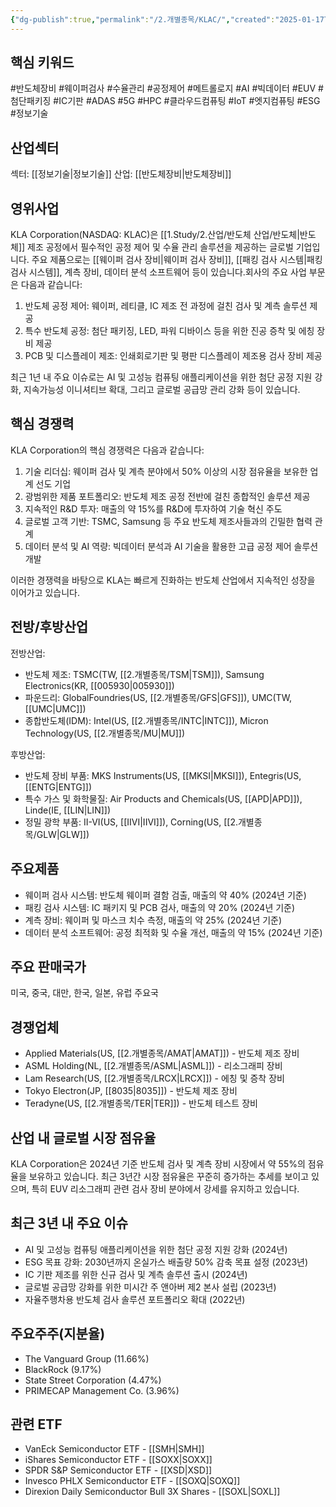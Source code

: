 ```yaml
---
{"dg-publish":true,"permalink":"/2.개별종목/KLAC/","created":"2025-01-17T06:51:48.598+09:00","updated":"2025-06-03T20:05:59.770+09:00"}
---
```


## 핵심 키워드

#반도체장비 #웨이퍼검사 #수율관리 #공정제어 #메트롤로지 #AI #빅데이터 #EUV #첨단패키징 #IC기판 #ADAS #5G #HPC #클라우드컴퓨팅 #IoT #엣지컴퓨팅 #ESG #정보기술 

## 산업섹터

섹터: [[정보기술\|정보기술]]
산업: [[반도체장비\|반도체장비]]

## 영위사업

KLA Corporation(NASDAQ: KLAC)은 [[1.Study/2.산업/반도체 산업/반도체\|반도체]] 제조 공정에서 필수적인 공정 제어 및 수율 관리 솔루션을 제공하는 글로벌 기업입니다. 주요 제품으로는 [[웨이퍼 검사 장비\|웨이퍼 검사 장비]], [[패킹 검사 시스템\|패킹 검사 시스템]], 계측 장비, 데이터 분석 소프트웨어 등이 있습니다.회사의 주요 사업 부문은 다음과 같습니다:

1. 반도체 공정 제어: 웨이퍼, 레티클, IC 제조 전 과정에 걸친 검사 및 계측 솔루션 제공
2. 특수 반도체 공정: 첨단 패키징, LED, 파워 디바이스 등을 위한 진공 증착 및 에칭 장비 제공
3. PCB 및 디스플레이 제조: 인쇄회로기판 및 평판 디스플레이 제조용 검사 장비 제공

최근 1년 내 주요 이슈로는 AI 및 고성능 컴퓨팅 애플리케이션을 위한 첨단 공정 지원 강화, 지속가능성 이니셔티브 확대, 그리고 글로벌 공급망 관리 강화 등이 있습니다.

## 핵심 경쟁력

KLA Corporation의 핵심 경쟁력은 다음과 같습니다:

1. 기술 리더십: 웨이퍼 검사 및 계측 분야에서 50% 이상의 시장 점유율을 보유한 업계 선도 기업
2. 광범위한 제품 포트폴리오: 반도체 제조 공정 전반에 걸친 종합적인 솔루션 제공
3. 지속적인 R&D 투자: 매출의 약 15%를 R&D에 투자하여 기술 혁신 주도
4. 글로벌 고객 기반: TSMC, Samsung 등 주요 반도체 제조사들과의 긴밀한 협력 관계
5. 데이터 분석 및 AI 역량: 빅데이터 분석과 AI 기술을 활용한 고급 공정 제어 솔루션 개발

이러한 경쟁력을 바탕으로 KLA는 빠르게 진화하는 반도체 산업에서 지속적인 성장을 이어가고 있습니다.

## 전방/후방산업

전방산업:

- 반도체 제조: TSMC(TW, [[2.개별종목/TSM\|TSM]]), Samsung Electronics(KR, [[005930\|005930]])
- 파운드리: GlobalFoundries(US, [[2.개별종목/GFS\|GFS]]), UMC(TW, [[UMC\|UMC]])
- 종합반도체(IDM): Intel(US, [[2.개별종목/INTC\|INTC]]), Micron Technology(US, [[2.개별종목/MU\|MU]])

후방산업:

- 반도체 장비 부품: MKS Instruments(US, [[MKSI\|MKSI]]), Entegris(US, [[ENTG\|ENTG]])
- 특수 가스 및 화학물질: Air Products and Chemicals(US, [[APD\|APD]]), Linde(IE, [[LIN\|LIN]])
- 정밀 광학 부품: II-VI(US, [[IIVI\|IIVI]]), Corning(US, [[2.개별종목/GLW\|GLW]])

## 주요제품

- 웨이퍼 검사 시스템: 반도체 웨이퍼 결함 검출, 매출의 약 40% (2024년 기준)
- 패킹 검사 시스템: IC 패키지 및 PCB 검사, 매출의 약 20% (2024년 기준)
- 계측 장비: 웨이퍼 및 마스크 치수 측정, 매출의 약 25% (2024년 기준)
- 데이터 분석 소프트웨어: 공정 최적화 및 수율 개선, 매출의 약 15% (2024년 기준)

## 주요 판매국가

미국, 중국, 대만, 한국, 일본, 유럽 주요국

## 경쟁업체

- Applied Materials(US, [[2.개별종목/AMAT\|AMAT]]) - 반도체 제조 장비
- ASML Holding(NL, [[2.개별종목/ASML\|ASML]]) - 리소그래피 장비
- Lam Research(US, [[2.개별종목/LRCX\|LRCX]]) - 에칭 및 증착 장비
- Tokyo Electron(JP, [[8035\|8035]]) - 반도체 제조 장비
- Teradyne(US, [[2.개별종목/TER\|TER]]) - 반도체 테스트 장비

## 산업 내 글로벌 시장 점유율

KLA Corporation은 2024년 기준 반도체 검사 및 계측 장비 시장에서 약 55%의 점유율을 보유하고 있습니다. 최근 3년간 시장 점유율은 꾸준히 증가하는 추세를 보이고 있으며, 특히 EUV 리소그래피 관련 검사 장비 분야에서 강세를 유지하고 있습니다.

## 최근 3년 내 주요 이슈

- AI 및 고성능 컴퓨팅 애플리케이션을 위한 첨단 공정 지원 강화 (2024년)
- ESG 목표 강화: 2030년까지 온실가스 배출량 50% 감축 목표 설정 (2023년)
- IC 기판 제조를 위한 신규 검사 및 계측 솔루션 출시 (2024년)
- 글로벌 공급망 강화를 위한 미시간 주 앤아버 제2 본사 설립 (2023년)
- 자율주행차용 반도체 검사 솔루션 포트폴리오 확대 (2022년)

## 주요주주(지분율)

- The Vanguard Group (11.66%)
- BlackRock (9.17%)
- State Street Corporation (4.47%)
- PRIMECAP Management Co. (3.96%)

## 관련 ETF

- VanEck Semiconductor ETF - [[SMH\|SMH]]
- iShares Semiconductor ETF - [[SOXX\|SOXX]]
- SPDR S&P Semiconductor ETF - [[XSD\|XSD]]
- Invesco PHLX Semiconductor ETF - [[SOXQ\|SOXQ]]
- Direxion Daily Semiconductor Bull 3X Shares - [[SOXL\|SOXL]]